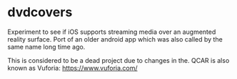 # dvdcovers
Experiment to see if iOS supports streaming media over an augmented reality surface. Port of an older android app which was also called by the same name long time ago.

This is considered to be a dead project due to changes in the. QCAR is also known as Vuforia: https://www.vuforia.com/
